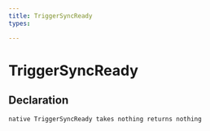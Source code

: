 ```yaml
---
title: TriggerSyncReady
types:

---
```


# TriggerSyncReady

## Declaration

```jass
native TriggerSyncReady takes nothing returns nothing
```
